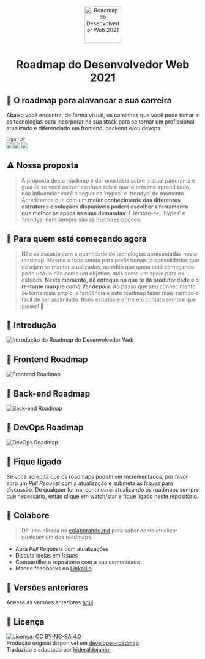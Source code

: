 



  <p align="center">
    <a href="https://github.com/hideraldus13/roadmap-do-desenvolvedor-web">
      <img src="https://i.imgur.com/Uid1O3A.png" alt="Roadmap do Desenvolvedor Web 2021" width="96" height="96">
    </a>
    <h1 align="center">Roadmap do Desenvolvedor Web 2021</h1>
  </p>

  ## :dart: O roadmap para alavancar a sua carreira

  Abaixo você encontra, de forma visual, os caminhos que você pode tomar e as tecnologias para incorporar na sua stack para se tornar um profissional atualizado e diferenciado em frontend, backend e/ou devops. 

  <sub>Diga "Oi" <br> 
      [<img src = "https://img.shields.io/badge/github-black.svg?&style=for-the-badge&logo=github&logoColor=white">](https://github.com/hideraldus13)
      [<img src="https://img.shields.io/badge/linkedin-%230077B5.svg?&style=for-the-badge&logo=linkedin&logoColor=white" />](https://www.linkedin.com/in/hideraldoluis/) 
      [<img src = "https://img.shields.io/badge/instagram-%23E4405F.svg?&style=for-the-badge&logo=instagram&logoColor=white">](https://www.instagram.com/hideraldojunior/) 
  </sub>

  ## :warning: Nossa proposta
  > A proposta deste roadmap é dar uma ideia sobre o atual panorama e guiá-lo se você estiver confuso sobre qual o próximo aprendizado, não influenciar você a seguir os 'hypes' e 'trendys' do momento. Acreditamos que com um <b>maior conhecimento das diferentes estruturas e soluções disponíveis poderá escolher a ferramenta que melhor se aplica às suas demandas.</b> E lembre-se, 'hypes' e 'trendys' nem sempre são as melhores opções. 

  ## :beginner: Para quem está começando agora
  > Não se assuste com a quantidade de tecnologias apresentadas neste roadmap. Mesmo o foco sendo para profissionais já consolidados que desejam se manter atualizados, acredito que quem está começando pode usá-lo não como um objetivo, mas como um apoio para os estudos. <b>Neste momento, dê enfoque no que te dá produtividade e o restante marque como <i>Ver depois</i></b>. Ao passo que seu conhecimento se torna mais amplo, a tendência é este roadmap fazer mais sentido e fácil de ser assimilado. Bons estudos e entre em contato sempre que quiser! :punch:

  ## :small_blue_diamond: Introdução

  ![Introdução do Roadmap do Desenvolvedor Web](./images/intro.png)

  ## :small_blue_diamond: Frontend Roadmap

  ![Frontend Roadmap](./images/frontend.png)

  ## :small_blue_diamond: Back-end Roadmap

  ![Back-end Roadmap](./images/backend.png)

  ## :small_blue_diamond: DevOps Roadmap

  ![DevOps Roadmap](./images/devops.png)

  ## :vertical_traffic_light: Fique ligado

  Se você acredita que os roadmaps podem ser incrementados, por favor abra um <i>Pull Request</i> com a atualização e submeta as <i>Issues</i> para discussão. De qualquer forma, continuarei atualizando os roadmaps sempre que necessário, então clique em watch/star e fique ligado neste repositório. 

  ## :punch: Colabore

  > Dê uma olhada no [colaborando.md](./colaborando.md) para saber como atualizar qualquer um dos roadmaps

  - Abra <i>Pull Requests</i> com atualizações
  - Discuta ideias em <i>Issues</i>
  - Compartilhe o repositório com a sua comunidade
  - Mande feedbacks no [LinkedIn](https://linkedin.com/in/hideraldoluis)

  ## :file_folder: Versões anteriores

  Acesse as versões anteriores [aqui](./archive/archive.md).

  ## :pushpin: Licença

  [![Licença: CC BY-NC-SA 4.0](https://img.shields.io/badge/License-CC%20BY--NC--SA%204.0-lightgrey.svg)](https://creativecommons.org/licenses/by-nc-sa/4.0/) <br>
  Produção original disponível em [developer-roadmap](https://github.com/kamranahmedse/developer-roadmap) <br>
  Traduzido e adaptado por [hideraldojunior](https://instagram.com/hideraldojunior) <br>









